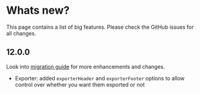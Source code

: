 # Whats new?

This page contains a list of big features. Please check the GitHub issues for all changes.

## 12.0.0


Look into [migration guide](https://primefaces.github.io/primefaces/12_0_0/#/../migrationguide/12_0_0) for more enhancements and changes.

  * Exporter: added `exporterHeader` and `exporterFooter` options to allow control over whether you want them exported or not
